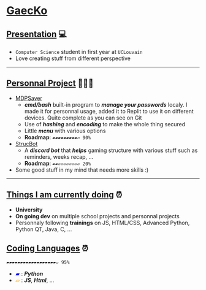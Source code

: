 # <ins>GaecKo</ins>
## <ins>Presentation</ins> 💻
* `Computer Science` student in first year at `UCLouvain`
* Love creating stuff from different perspective
****

## <ins>Personnal Project</ins> 👩🏼‍🚀
* [MDPSaver](https://github.com/GaecKo/MDPSaver)
    * ***cmd/bash*** built-in program to ***manage your passwords*** localy. I made it for personnal usage, added it to Replit to use it on different devices. Quite complete as you can see on Git 
    * Use of ***hashing*** and ***encoding*** to make the whole thing secured
    * Little ***menu*** with various options
    * **Roadmap**: `▰▰▰▰▰▰▰▰▰▱ 90%`
* [StrucBot](https://github.com/GaecKo/StructBot)
    * A ***discord bot*** that ***helps*** gaming structure with various stuff such as reminders, weeks recap, ...
    * **Roadmap**: 	`▰▰▱▱▱▱▱▱▱▱ 20%`
* Some good stuff in my mind that needs more skills :)
****

## <ins>Things I am currently doing</ins> ⏰
* **University**
* **On going dev** on multiple school projects and personnal projects
* Personnaly following **trainings** on JS, HTML/CSS, Advanced Python, Python QT, Java, C, ...

## <ins>Coding Languages</ins> ⏰
`▰▰▰▰▰▰▰▰▰▰▰▰▰▰▰▰▰▰▱ 95%`

* <span style="color:blue;">▰</span> : ***Python***
* <span style="color:orange;">▱</span> : ***JS***, ***Html***, ...
